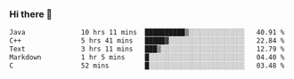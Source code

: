 ### Hi there 🌱
<!--START_SECTION:waka-->

```txt
Java              10 hrs 11 mins  ██████████▒░░░░░░░░░░░░░░   40.91 %
C++               5 hrs 41 mins   █████▓░░░░░░░░░░░░░░░░░░░   22.84 %
Text              3 hrs 11 mins   ███▒░░░░░░░░░░░░░░░░░░░░░   12.79 %
Markdown          1 hr 5 mins     █░░░░░░░░░░░░░░░░░░░░░░░░   04.40 %
C                 52 mins         █░░░░░░░░░░░░░░░░░░░░░░░░   03.48 %
```

<!--END_SECTION:waka-->
<!--
**Dieg0raf/Dieg0raf** is a ✨ _special_ ✨ repository because its `README.md` (this file) appears on your GitHub profile.

Here are some ideas to get you started:

- 🔭 I’m currently working on ...
- 🌱 I’m currently learning ...
- 👯 I’m looking to collaborate on ...
- 🤔 I’m looking for help with ...
- 💬 Ask me about ...
- 📫 How to reach me: ...
- 😄 Pronouns: ...
- ⚡ Fun fact: ...
-->

